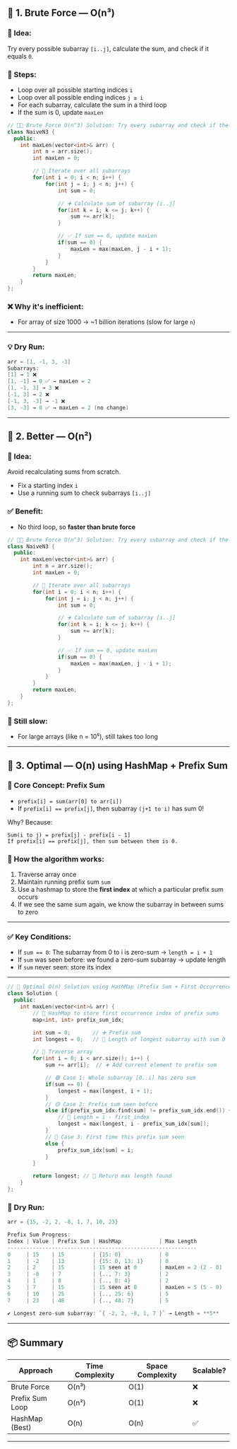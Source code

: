 ## 🐌 1. Brute Force — **O(n³)**

### 🧠 Idea:

Try every possible subarray `[i..j]`, calculate the sum, and check if it equals `0`.

### 🔁 Steps:

* Loop over all possible starting indices `i`
* Loop over all possible ending indices `j ≥ i`
* For each subarray, calculate the sum in a third loop
* If the sum is 0, update `maxLen`

```cpp
// 🔁🐌 Brute Force O(n^3) Solution: Try every subarray and check if the sum is 0
class NaiveN3 {
  public:
    int maxLen(vector<int>& arr) {
        int n = arr.size();
        int maxLen = 0;

        // 🔄 Iterate over all subarrays
        for(int i = 0; i < n; i++) {
            for(int j = i; j < n; j++) {
                int sum = 0;

                // ➕ Calculate sum of subarray [i..j]
                for(int k = i; k <= j; k++) {
                    sum += arr[k];
                }

                // ✅ If sum == 0, update maxLen
                if(sum == 0) {
                    maxLen = max(maxLen, j - i + 1);
                }
            }
        }
        return maxLen;
    }
};
```

### ❌ Why it's inefficient:

* For array of size 1000 → \~1 billion iterations (slow for large `n`)

---

### 💡 Dry Run:

```cpp
arr = [1, -1, 3, -3]
Subarrays:
[1] → 1 ❌
[1, -1] → 0 ✅ → maxLen = 2
[1, -1, 3] → 3 ❌
[-1, 3] → 2 ❌
[-1, 3, -3] → -1 ❌
[3, -3] → 0 ✅ → maxLen = 2 (no change)
```

---

## 🐢 2. Better — **O(n²)**

### 🧠 Idea:

Avoid recalculating sums from scratch.

* Fix a starting index `i`
* Use a running sum to check subarrays `[i..j]`

### ✅ Benefit:

* No third loop, so **faster than brute force**

```cpp
// 🔁🐌 Brute Force O(n^3) Solution: Try every subarray and check if the sum is 0
class NaiveN3 {
  public:
    int maxLen(vector<int>& arr) {
        int n = arr.size();
        int maxLen = 0;

        // 🔄 Iterate over all subarrays
        for(int i = 0; i < n; i++) {
            for(int j = i; j < n; j++) {
                int sum = 0;

                // ➕ Calculate sum of subarray [i..j]
                for(int k = i; k <= j; k++) {
                    sum += arr[k];
                }

                // ✅ If sum == 0, update maxLen
                if(sum == 0) {
                    maxLen = max(maxLen, j - i + 1);
                }
            }
        }
        return maxLen;
    }
};

```

### 🛑 Still slow:

* For large arrays (like n = 10⁵), still takes too long

---

## 🚀 3. Optimal — **O(n)** using HashMap + Prefix Sum

### 🧠 Core Concept: **Prefix Sum**

* `prefix[i] = sum(arr[0] to arr[i])`
* If `prefix[i] == prefix[j]`, then subarray `(j+1 to i)` has sum 0!

Why? Because:

```
Sum(i to j) = prefix[j] - prefix[i - 1]
If prefix[i] == prefix[j], then sum between them is 0.
```

### 🧮 How the algorithm works:

1. Traverse array once
2. Maintain running prefix sum `sum`
3. Use a hashmap to store the **first index** at which a particular prefix sum occurs
4. If we see the same sum again, we know the subarray in between sums to zero

---

### ✅ Key Conditions:

* If `sum == 0`: The subarray from 0 to i is zero-sum → `length = i + 1`
* If `sum` was seen before: we found a zero-sum subarray → update length
* If `sum` never seen: store its index

---

```cpp
// 🚀 Optimal O(n) Solution using HashMap (Prefix Sum + First Occurrence)
class Solution {
  public:
    int maxLen(vector<int>& arr) {
        // 📌 HashMap to store first occurrence index of prefix sums
        map<int, int> prefix_sum_idx;

        int sum = 0;       // ➕ Prefix sum
        int longest = 0;   // 📏 Length of longest subarray with sum 0

        // 🔄 Traverse array
        for(int i = 0; i < arr.size(); i++) {
            sum += arr[i];  // ➕ Add current element to prefix sum

            // 🟢 Case 1: Whole subarray [0..i] has zero sum
            if(sum == 0) {
                longest = max(longest, i + 1);
            }
            // 🟡 Case 2: Prefix sum seen before
            else if(prefix_sum_idx.find(sum) != prefix_sum_idx.end()) {
                // 📏 Length = i - first_index
                longest = max(longest, i - prefix_sum_idx[sum]);
            }
            // 🔴 Case 3: First time this prefix sum seen
            else {
                prefix_sum_idx[sum] = i;
            }
        }

        return longest; // 🎯 Return max length found
    }
};

```

### 🔎 Dry Run:

```cpp
arr = {15, -2, 2, -8, 1, 7, 10, 23}

Prefix Sum Progress:
Index | Value | Prefix Sum | HashMap            | Max Length
------------------------------------------------------------
0     | 15    | 15         | {15: 0}            | 0
1     | -2    | 13         | {15: 0, 13: 1}     | 0
2     | 2     | 15         | 15 seen at 0       | maxLen = 2 (2 - 0)
3     | -8    | 7          | {.., 7: 3}         | 2
4     | 1     | 8          | {.., 8: 4}         | 2
5     | 7     | 15         | 15 seen at 0       | maxLen = 5 (5 - 0)
6     | 10    | 25         | {.., 25: 6}        | 5
7     | 23    | 48         | {.., 48: 7}        | 5

✔ Longest zero-sum subarray: `{ -2, 2, -8, 1, 7 }` → Length = **5**
```

---

## 📦 Summary

| Approach        | Time Complexity | Space Complexity | Scalable? |
| --------------- | --------------- | ---------------- | --------- |
| Brute Force     | O(n³)           | O(1)             | ❌         |
| Prefix Sum Loop | O(n²)           | O(1)             | ❌         |
| HashMap (Best)  | O(n)            | O(n)             | ✅         |

---


